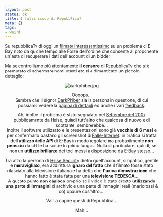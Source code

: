 ```yaml
--- 
layout: post
status: ok
title: I falsi scoop di Repubblica?
meta: {}
tags: 
- weird
---
```

Su repubblicaTv di oggi un [filmato interessantissimo][1] su un problema di E-Bay noto da qulche tempo alle Forze dell'ordine che consente al proponente un'asta di recuperare i dati dell'account di un bidder.
  
Ma se controlliamo più attentamente **il censore** di RepubblicaTv che si è premurato di schermare nomi utenti etc si è dimenticato un piccolo dettaglio:  
  
<center><img src='http://www.lastknight.com/download//darkphiber.jpg' alt='darkphiber.jpg' /><center>  
  
Oooops...  
Sembra che il signor [DarkPhiber][2] sia la persona in questione, di cui possiamo vedere la [pagina di dettagli][2] ed anche i vari [feedback][3].  
  
Ah, inoltre il problema è stato segnalato nel [Settembre del 2007](http://www.heise-online.co.uk/security/Fraudsters-abuse-eBay-customer-database--/news/95826) pubblicamente da Heise, quindi tutt'altro che qualcosa di nuovo e di scottante, sembrerebbe...  
Inoltre il software utilizzato e le presentazioni sono già **vecchie di 6 mesi** e per confermarlo bastano gli screenshot di [Falle-Internet][4]. in pratica si tratta dell'**utilizzo delle API** di E-Bay in modo regolare ma probabilmente **non pensato** da chi le ha scritte in primo luogo... Nulla di particolare, quindi, se non un **utilizzo brillante** dei tool messi a disposizione da E-Bay stesso...  
  
Tra altro la persona di [Heise Security](http://www.heise.de/) dietro quell'account, simpatico, gentile e **meravigliato**, era addirittura **ignaro del fatto** che il filmato fosse stato rilasciato alla televisione italiana e ha detto che **l'unica dimostrazione** che hanno fatto è stata fatta per una **televisione TEDESCA**...  
A questo punto **non capisco** proprio se il video è stato creato **utilizzando una parte di immagini** di archivio e una parte di immagini reali (mariorossi & co) oppure cos'altro....  
  
Valli a capire questi di Repubblica...  
 
Mah...  
  
[1]: http://tv.repubblica.it/home_page.php?playmode=player&cont_id=18467
[2]: http://myworld.ebay.com/darkphiber/
[3]: http://feedback.ebay.com/ws/eBayISAPI.dll?ViewFeedback2&userid=darkphiber&ftab=AllFeedback&myworld=true
[4]: http://www.falle-internet.de/de/html/pr_commu2e.php
 
